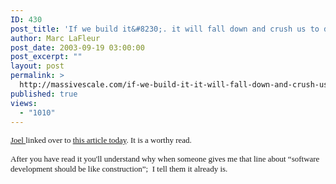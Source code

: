 ```yaml
---
ID: 430
post_title: 'If we build it&#8230;. it will fall down and crush us to death.'
author: Marc LaFleur
post_date: 2003-09-19 03:00:00
post_excerpt: ""
layout: post
permalink: >
  http://massivescale.com/if-we-build-it-it-will-fall-down-and-crush-us-to-death/
published: true
views:
  - "1010"
---
```

<P><A href="http://www.joelonsoftware.com"><FONT face=Verdana size=2>Joel </FONT></A><FONT face=Verdana size=2>linked over to </FONT><A href="http://www.poppendieck.com/construction.htm"><FONT face=Verdana size=2>this article today</FONT></A><FONT face=Verdana size=2>. It is a worthy read.</FONT></P>
<P><FONT face=Verdana size=2>After you have read it you'll understand why when someone gives me that line about &#8220;software development should be like construction&#8221;;&nbsp;&nbsp;I tell them it already is.</FONT></P>